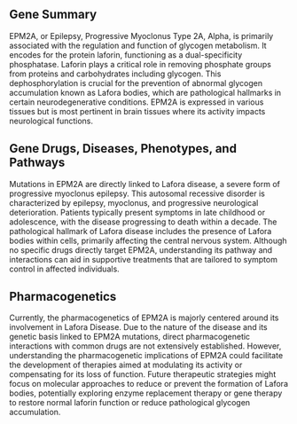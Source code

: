 ## Gene Summary
EPM2A, or Epilepsy, Progressive Myoclonus Type 2A, Alpha, is primarily associated with the regulation and function of glycogen metabolism. It encodes for the protein laforin, functioning as a dual-specificity phosphatase. Laforin plays a critical role in removing phosphate groups from proteins and carbohydrates including glycogen. This dephosphorylation is crucial for the prevention of abnormal glycogen accumulation known as Lafora bodies, which are pathological hallmarks in certain neurodegenerative conditions. EPM2A is expressed in various tissues but is most pertinent in brain tissues where its activity impacts neurological functions.

## Gene Drugs, Diseases, Phenotypes, and Pathways
Mutations in EPM2A are directly linked to Lafora disease, a severe form of progressive myoclonus epilepsy. This autosomal recessive disorder is characterized by epilepsy, myoclonus, and progressive neurological deterioration. Patients typically present symptoms in late childhood or adolescence, with the disease progressing to death within a decade. The pathological hallmark of Lafora disease includes the presence of Lafora bodies within cells, primarily affecting the central nervous system. Although no specific drugs directly target EPM2A, understanding its pathway and interactions can aid in supportive treatments that are tailored to symptom control in affected individuals.

## Pharmacogenetics
Currently, the pharmacogenetics of EPM2A is majorly centered around its involvement in Lafora Disease. Due to the nature of the disease and its genetic basis linked to EPM2A mutations, direct pharmacogenetic interactions with common drugs are not extensively established. However, understanding the pharmacogenetic implications of EPM2A could facilitate the development of therapies aimed at modulating its activity or compensating for its loss of function. Future therapeutic strategies might focus on molecular approaches to reduce or prevent the formation of Lafora bodies, potentially exploring enzyme replacement therapy or gene therapy to restore normal laforin function or reduce pathological glycogen accumulation.